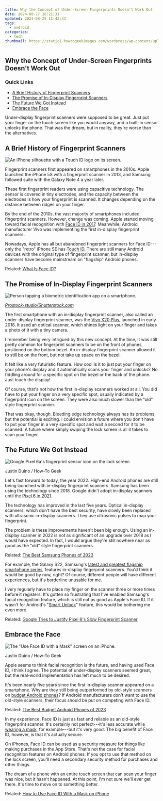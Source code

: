 ```yaml
---
title: Why the Concept of Under-Screen Fingerprints Doesn't Work Out
date: 2024-08-27 10:21:31
updated: 2024-08-29 11:42:43
tags:
  - android
categories:
  - tech
thumbnail: https://static1.howtogeekimages.com/wordpress/wp-content/uploads/2022/08/Under-Display-Fingerprint-Scanner.jpg
---
```


## Why the Concept of Under-Screen Fingerprints Doesn't Work Out

### Quick Links

* [A Brief History of Fingerprint Scanners](https://instagram-video-recordings.techidaily.com/new-capture-your-brilliance-in-insta-cinematic-footage/)
* [The Promise of In-Display Fingerprint Scanners](https://sim-unlock.techidaily.com/in-2024-top-11-free-apps-to-check-imei-on-vivo-y17s-phones-by-drfone-android/)
* [The Future We Got Instead](https://article-tips.techidaily.com/new-2024-approved-unveiling-the-best-21-hdmi-screens-side-by-side-review/)
* [Embrace the Face](https://games-able.techidaily.com/cutting-edge-displays-ifas-finest/)

 Under-display fingerprint scanners were supposed to be great. Just put your finger on the touch screen like you would anyway, and a built-in sensor unlocks the phone. That was the dream, but in reality, they're worse than the alternatives.

##  A Brief History of Fingerprint Scanners

![An iPhone silhouette with a Touch ID logo on its screen.](https://static1.howtogeekimages.com/wordpress/wp-content/uploads/2022/05/iphone_touch_id_hero_1.jpg?width=1198&amp;trim=1,1&amp;bg-color=000&amp;pad=1,1) 

 Fingerprint scanners first appeared on smartphones in the 2010s. Apple launched the iPhone 5S with a fingerprint scanner in 2013, and Samsung followed suite with the Galaxy Note 4 a year later.

 These first fingerprint readers were using capacitive technology. The sensor is covered in tiny electrodes, and the capacity between the electrodes is how your fingerprint is scanned. It changes depending on the distance between ridges on your finger.

 By the end of the 2010s, the vast majority of smartphones included fingerprint scanners. However, change was coming. Apple started moving toward facial recognition with [Face ID in 2017](https://instagram-video-files.techidaily.com/new-mastering-instagram-concealing-tags-efficiently/). Meanwhile, Android manufacturer Vivo was implementing the first in-display fingerprint scanners.

 Nowadays, Apple has all but abandoned fingerprint scanners for Face ID---only the "retro" iPhone SE has [Touch ID](https://facebook-video-recording.techidaily.com/from-zero-to-hero-how-to-triumph-with-10-powerful-fb-strategies-for-2024/). There are still many Android devices with the original type of fingerprint scanner, but in-display scanners have become mainstream on "flagship" Android phones.

Related: [What Is Face ID?](https://instagram-video-files.techidaily.com/new-mastering-instagram-concealing-tags-efficiently/) 

##  The Promise of In-Display Fingerprint Scanners

![Person tapping a biometric identification app on a smartphone.](https://static1.howtogeekimages.com/wordpress/wp-content/uploads/2022/05/biometric-id-smartphone-hand.jpg) 

_[Prostock-studio/Shutterstock.com](https://www.shutterstock.com/image-photo/biometric-identification-woman-unlocking-smartphone-scanning-1898376952)_

 The first smartphone with an in-display fingerprint scanner, also called an under-display fingerprint scanner, was the [Vivo X20 Plus](https://www.gsmarena.com/vivo%5Fx20%5Fplus%5Fud%5Funderdisplay%5Ffingerprint%5Fscanner%5Fofficial-news-29302.php), launched in early 2018\. It used an optical scanner, which shines light on your finger and takes a photo of it with a tiny camera.

 I remember being very intrigued by this new concept. At the time, it was still pretty common for fingerprint scanners to be on the front of phones, positioned on the bottom bezel. An in-display fingerprint scanner allowed it to still be on the front, but not take up space on the bezel.

 It felt like a very futuristic feature. How cool is it to just put your finger on your phone's display and it automatically scans your finger and unlocks? No fiddling around for a specific spot on the bezel or the back of the phone. Just touch the display!

 Of course, that's not how the first in-display scanners worked at all. You did have to put your finger on a very specific spot, usually indicated by a fingerprint icon on the screen. They were also much slower than the "old" style fingerprint scanner.

 That was okay, though. Bleeding edge technology always has its problems, but the potential is exciting. I could envision a future where you don't have to put your finger in a very specific spot and wait a second for it to be scanned. A future where simply swiping the lock screen is all it takes to scan your finger.

##  The Future We Got Instead

![Google Pixel 6a's fingerprint sensor icon on the lock screen](https://static1.howtogeekimages.com/wordpress/wp-content/uploads/2022/07/Google-Pixel-6as-fingerprint-sensor-icon-on-the-lock-screen.jpg) 

Justin Duino / How-To Geek

 Let's fast forward to today, the year 2022\. High-end Android phones are still being launched with in-display fingerprint scanners. Samsung has been using the technology since 2018\. Google didn't adopt in-display scanners until the [Pixel 6 in 2021](https://tiktok-video-recordings.techidaily.com/updated-expert-strategies-for-keeping-tiktok-videos-available/).

 The technology has improved in the last five years. Optical in-display scanners, which don't have the best security, have slowly been replaced with ultrasonic in-display scanners. They use ultrasonic pulses to map your fingerprint.

 The problem is these improvements haven't been big enough. Using an in-display scanner in 2022 is not as significant of an upgrade over 2018 as I would have expected. In fact, I would argue they're still nowhere near as good as the "old" style fingerprint scanners.

Related: [The Best Samsung Phones of 2023](https://instagram-clips.techidaily.com/new-connecting-consciously-with-content-craftsmen-of-your-realm-for-2024/) 

 For example, the Galaxy S22, Samsung's [latest and greatest flagship smartphone series](https://instagram-clips.techidaily.com/new-connecting-consciously-with-content-craftsmen-of-your-realm-for-2024/), features in-display fingerprint scanners. You'd think it would be good by now, right? Of course, different people will have different experiences, but it's borderline unusable for me.

 I very regularly have to place my finger on the scanner three or more times before it registers. It's gotten so frustrating that I've enabled Samsung's facial recognition feature, which is still not as good as Apple's Face ID. If it wasn't for Android's "[Smart Unlock](https://desktop-recording.techidaily.com/updated-2024-approved-2023s-best-mobile-emulators-top-choices-for-your-classic-psp-adventures/)" feature, this would be bothering me even more.

Related: [Google Tries to Justify Pixel 6's Slow Fingerprint Scanner](https://tiktok-video-recordings.techidaily.com/updated-expert-strategies-for-keeping-tiktok-videos-available/) 

##  Embrace the Face

![The "Use Face ID with a Mask" screen on an iPhone.](https://static1.howtogeekimages.com/wordpress/wp-content/uploads/2022/03/Use-Face-ID-with-a-Mask-screen-on-iPhone.jpg) 

Justin Duino / How-To Geek

 Apple seems to think facial recognition is the future, and having used Face ID, I think I agree. The potential of under-display scanners seemed great, but the real-world implementation has left much to be desired.

 It's been nearly five years since the first in-display scanner appeared on a smartphone. Why are they still being outperformed by old-style scanners on [budget Android phones](https://sim-unlock.techidaily.com/top-10-vivo-y77t-android-sim-unlock-apk-by-drfone-android/)? If Android manufacturers don't want to use the old-style scanners, their focus should be put on competing with Face ID.

Related: [The Best Budget Android Phones of 2023](https://sim-unlock.techidaily.com/top-10-vivo-y77t-android-sim-unlock-apk-by-drfone-android/) 

 In my experience, Face ID is just as fast and reliable as an old-style fingerprint scanner. It's certainly not perfect---it's less accurate while [wearing a mask](https://some-techniques.techidaily.com/in-2024-harmonious-hushes-softening-sounds-with-garageband/), for example---but it's very good. The big benefit of Face ID, however, is that it's actually secure.

 On iPhones, Face ID can be used as a security measure for things like making purchases in the App Store. That's not the case for facial recognition features on Android phones. If you opt to use that method on the lock screen, you'll need a secondary security method for purchases and other things.

 The dream of a phone with an entire touch screen that can scan your finger was nice, but it hasn't happened. At this point, I'm not sure we'll ever get there. It's time to move on to something better.

Related: [How to Use Face ID With a Mask on iPhone](https://some-techniques.techidaily.com/in-2024-harmonious-hushes-softening-sounds-with-garageband/)

<ins class="adsbygoogle"
     style="display:block"
     data-ad-format="autorelaxed"
     data-ad-client="ca-pub-7571918770474297"
     data-ad-slot="1223367746"></ins>



<ins class="adsbygoogle"
     style="display:block"
     data-ad-client="ca-pub-7571918770474297"
     data-ad-slot="8358498916"
     data-ad-format="auto"
     data-full-width-responsive="true"></ins>
